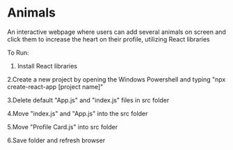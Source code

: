 # Animals
An interactive webpage where users can add several animals on screen and click them to increase the heart on their profile, utilizing React libraries

To Run:

1. Install React libraries

2.Create a new project by opening the Windows Powershell and typing "npx create-react-app [project name]"

3.Delete default "App.js" and "index.js" files in src folder

4.Move "index.js" and "App.js" into the src folder

5.Move "Profile Card.js" into src folder

6.Save folder and refresh browser
